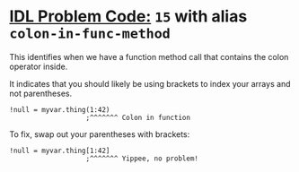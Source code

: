 # [IDL Problem Code:](./../README.md) `15` with alias `colon-in-func-method`

This identifies when we have a function method call that contains the colon operator inside.

It indicates that you should likely be using brackets to index your arrays and not parentheses.

```idl
!null = myvar.thing(1:42)
                   ;^^^^^^^ Colon in function
```

To fix, swap out your parentheses with brackets:

```idl
!null = myvar.thing[1:42]
                   ;^^^^^^^ Yippee, no problem!
```
